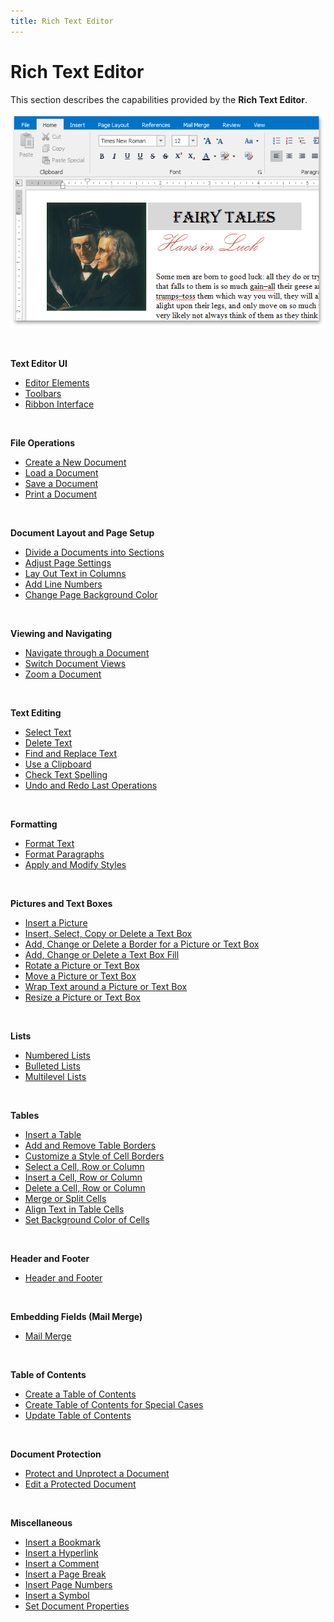 ```yaml
---
title: Rich Text Editor
---
```

# Rich Text Editor
This section describes the capabilities provided by the **Rich Text Editor**.

![RTEMainPage](../images/img121232.png)

&nbsp;

**Text Editor UI**
* [Editor Elements](rich-text-editor/text-editor-ui/editor-elements.md)
* [Toolbars](rich-text-editor/text-editor-ui/toolbars.md)
* [Ribbon Interface](rich-text-editor/text-editor-ui/ribbon-interface.md)

&nbsp;

**File Operations**
* [Create a New Document](rich-text-editor/file-operations/create-a-new-document.md)
* [Load a Document](rich-text-editor/file-operations/load-a-document.md)
* [Save a Document](rich-text-editor/file-operations/save-a-document.md)
* [Print a Document](rich-text-editor/file-operations/print-a-document.md)

&nbsp;

**Document Layout and Page Setup**
* [Divide a Documents into Sections](rich-text-editor/document-layout-and-page-setup/divide-a-documents-into-sections.md)
* [Adjust Page Settings](rich-text-editor/document-layout-and-page-setup/adjust-page-settings.md)
* [Lay Out Text in Columns](rich-text-editor/document-layout-and-page-setup/lay-out-text-in-columns.md)
* [Add Line Numbers](rich-text-editor/document-layout-and-page-setup/add-line-numbers.md)
* [Change Page Background Color](rich-text-editor/document-layout-and-page-setup/change-page-background-color.md)

&nbsp;

**Viewing and Navigating**
* [Navigate through a Document](rich-text-editor/viewing-and-navigating/navigate-through-a-document.md)
* [Switch Document Views](rich-text-editor/viewing-and-navigating/switch-document-views.md)
* [Zoom a Document](rich-text-editor/viewing-and-navigating/zoom-a-document.md)

&nbsp;

**Text Editing**
* [Select Text](rich-text-editor/text-editing/select-text.md)
* [Delete Text](rich-text-editor/text-editing/delete-text.md)
* [Find and Replace Text](rich-text-editor/text-editing/find-and-replace-text.md)
* [Use a Clipboard](rich-text-editor/text-editing/use-a-clipboard.md)
* [Check Text Spelling](rich-text-editor/text-editing/check-text-spelling.md)
* [Undo and Redo Last Operations](rich-text-editor/text-editing/undo-and-redo-last-operations.md)

&nbsp;

**Formatting**
* [Format Text](rich-text-editor/formatting/format-text.md)
* [Format Paragraphs](rich-text-editor/formatting/format-paragraphs.md)
* [Apply and Modify Styles](rich-text-editor/formatting/apply-and-modify-styles.md)

&nbsp;

**Pictures and Text Boxes**
* [Insert a Picture](rich-text-editor/pictures-and-text-boxes/insert-a-picture.md)
* [Insert, Select, Copy or Delete a Text Box](rich-text-editor/pictures-and-text-boxes/insert-select-copy-or-delete-a-text-box.md)
* [Add, Change or Delete a Border for a Picture or Text Box](rich-text-editor/pictures-and-text-boxes/add-change-or-delete-a-border-for-a-picture-or-text-box.md)
* [Add, Change or Delete a Text Box Fill](rich-text-editor/pictures-and-text-boxes/add-change-or-delete-a-text-box-fill.md)
* [Rotate a Picture or Text Box](rich-text-editor/pictures-and-text-boxes/rotate-a-picture-or-text-box.md)
* [Move a Picture or Text Box](rich-text-editor/pictures-and-text-boxes/move-a-picture-or-text-box.md)
* [Wrap Text around a Picture or Text Box](rich-text-editor/pictures-and-text-boxes/wrap-text-around-a-picture-or-text-box.md)
* [Resize a Picture or Text Box](rich-text-editor/pictures-and-text-boxes/resize-a-picture-or-text-box.md)

&nbsp;

**Lists**
* [Numbered Lists](rich-text-editor/lists/numbered-lists.md)
* [Bulleted Lists](rich-text-editor/lists/bulleted-lists.md)
* [Multilevel Lists](rich-text-editor/lists/multilevel-lists.md)

&nbsp;

**Tables**
* [Insert a Table](rich-text-editor/tables/insert-a-table.md)
* [Add and Remove Table Borders](rich-text-editor/tables/add-and-remove-table-borders.md)
* [Customize a Style of Cell Borders](rich-text-editor/tables/customize-a-style-of-cell-borders.md)
* [Select a Cell, Row or Column](rich-text-editor/tables/select-a-cell-row-or-column.md)
* [Insert a Cell, Row or Column](rich-text-editor/tables/insert-a-cell-row-or-column.md)
* [Delete a Cell, Row or Column](rich-text-editor/tables/delete-a-cell-row-or-column.md)
* [Merge or Split Cells](rich-text-editor/tables/merge-or-split-cells.md)
* [Align Text in Table Cells](rich-text-editor/tables/align-text-in-table-cells.md)
* [Set Background Color of Cells](rich-text-editor/tables/set-background-color-of-cells.md)

&nbsp;

**Header and Footer**
* [Header and Footer](rich-text-editor/header-and-footer.md)

&nbsp;

**Embedding Fields (Mail Merge)**
* [Mail Merge](rich-text-editor/mail-merge.md)

&nbsp;

**Table of Contents**
* [Create a Table of Contents](rich-text-editor/table-of-contents/create-a-table-of-contents.md)
* [Create Table of Contents for Special Cases](rich-text-editor/table-of-contents/create-table-of-contents-for-special-cases.md)
* [Update Table of Contents](rich-text-editor/table-of-contents/update-table-of-contents.md)

&nbsp;

**Document Protection**
* [Protect and Unprotect a Document](rich-text-editor/document-protection/protect-and-unprotect-a-document.md)
* [Edit a Protected Document](rich-text-editor/document-protection/edit-a-protected-document.md)

&nbsp;

**Miscellaneous**
* [Insert a Bookmark](rich-text-editor/miscellaneous/insert-a-bookmark.md)
* [Insert a Hyperlink](rich-text-editor/miscellaneous/insert-a-hyperlink.md)
* [Insert a Comment](rich-text-editor/miscellaneous/insert-a-comment.md)
* [Insert a Page Break](rich-text-editor/miscellaneous/insert-a-page-break.md)
* [Insert Page Numbers](rich-text-editor/miscellaneous/insert-page-numbers.md)
* [Insert a Symbol](rich-text-editor/miscellaneous/insert-a-symbol.md)
* [Set Document Properties](rich-text-editor/miscellaneous/set-document-properties.md)